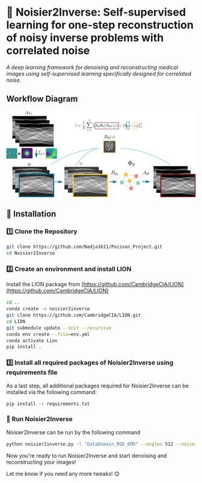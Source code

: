 # 📜 Noisier2Inverse: Self-supervised learning for one-step reconstruction of noisy inverse problems with correlated noise

*A deep learning framework for denoising and reconstructing medical images using self-supervised learning specifically designed for correlated noise.*



## Workflow Diagram
![Noisier2Inverse Workflow](n2i_workflow.png)


## 🚀 Installation  
### **1️⃣ Clone the Repository**  
```bash
git clone https://github.com/Nadja1611/Poisson_Project.git
cd Noisier2Inverse
```
### **2️⃣ Create an environment and install LION** 

Install the LION package from [https://github.com/CambridgeCIA/LION](https://github.com/CambridgeCIA/LION)
```bash
cd ..
conda create -n noisier2inverse 
git clone https://github.com/CambridgeCIA/LION.git
cd LION
git submodule update --init --recursive
conda env create --file=env.yml
conda activate Lion
pip install .
```

### **3️⃣ Install all required packages of Noisier2Inverse using requirements file** 
As a last step, all additional packages required for Noisier2Inverse can be installed via the following command:

```bash
pip install -r requirements.txt
```


### **🚀 Run Noisier2Inverse**
Noisier2Inverse can be run by the following command

```bash
python noisier2inverse.py -l "DataDomain_MSE_EMD" --angles 512 --noise_type "poisson" --learning_rate 1e-5 --noise_intensity 1 --noise_sigma 5 --batch_size 4 --datadir '' --outputdir "" --weights_dir "" 
```

Now you're ready to run Noisier2Inverse and start denoising and reconstructing your images!

Let me know if you need any more tweaks! 😊
